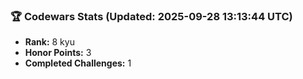 ### 🏆 Codewars Stats (Updated: 2025-09-28 13:13:44 UTC)

- **Rank:** 8 kyu
- **Honor Points:** 3
- **Completed Challenges:** 1
